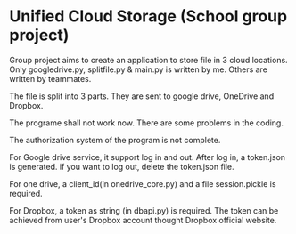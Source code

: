 # Unified Cloud Storage (School group project)

Group project aims to create an application to store file in 3 cloud locations. Only googledrive.py, splitfile.py & main.py is written by me. Others are written by teammates.

The file is split into 3 parts. They are sent to google drive, OneDrive and Dropbox.


The programe shall not work now. There are some problems in the coding.

The authorization system of the program is not complete.

For Google drive service, it support log in and out. After log in, a token.json is generated. if you want to log out, delete the token.json file.

For one drive, a client_id(in onedrive_core.py) and a file session.pickle is required.

For Dropbox, a token as string (in dbapi.py) is required. The token can be achieved from user's Dropbox account thought Dropbox official website.
